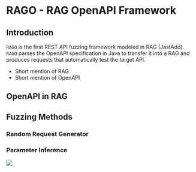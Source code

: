# RAGO - RAG OpenAPI Framework

## Introduction

`RAGO` is the first REST API fuzzing framework modeled in RAG (JastAdd).
`RAGO` parses the OpenAPI specification in Java to transfer it into
a RAG and produces requests that automatically test the target API.

- Short mention of RAG
- Short mention of OpenAPI

## OpenAPI in RAG

## Fuzzing Methods

### Random Request Generator

### Parameter Inference

![](diagrams/grammar/openapiRelast.png)
